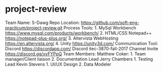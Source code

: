 # project-review

Team Name: S-Dawg
Repo Location: https://github.com/soft-eng-practicum/project-review.git
Process Tools: 
	1. MySql Workbench https://www.mysql.com/products/workbench/
	2. HTML/CSS Notepad++ https://notepad-plus-plus.org/
	3. Altervista WebHosting https://en.altervista.org/
	4. Unity https://unity3d.com/
Communication Tool:
	Discord https://discordapp.com/
	Discord itec-3870-fall-2017 Channel Invite https://discord.gg/xvFYPpQ
Team Members:
	Matthew Coker: 
		1. Team manager/Client liaison
		2. Documentation Lead
	Jerry Chambers
		1. Testing Lead
	Kevin Stevens
		1. UI/UX Design
		2. Data Modeler